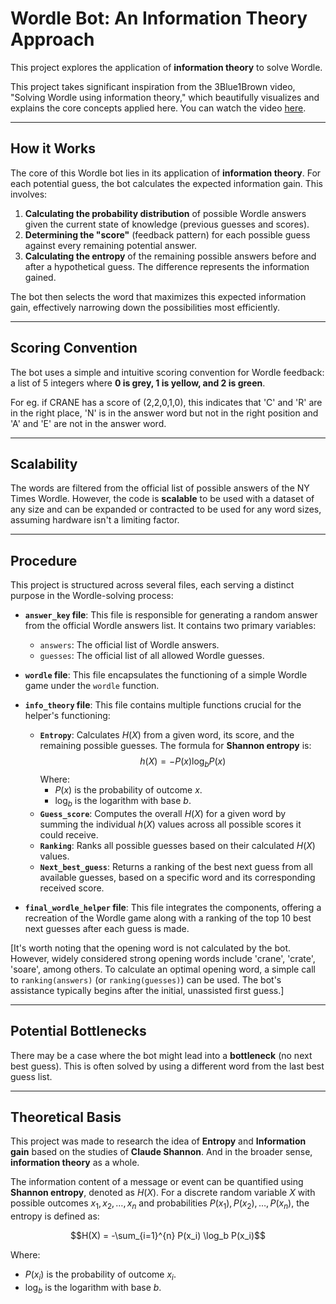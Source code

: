 # Wordle Bot: An Information Theory Approach

This project explores the application of **information theory** to solve Wordle.

This project takes significant inspiration from the 3Blue1Brown video, "Solving Wordle using information theory," which beautifully visualizes and explains the core concepts applied here. You can watch the video [here](https://www.youtube.com/watch?v=v68zYyaEmEA).

---
## How it Works

The core of this Wordle bot lies in its application of **information theory**. For each potential guess, the bot calculates the expected information gain. This involves:

1.  **Calculating the probability distribution** of possible Wordle answers given the current state of knowledge (previous guesses and scores).
2.  **Determining the "score"** (feedback pattern) for each possible guess against every remaining potential answer.
3.  **Calculating the entropy** of the remaining possible answers before and after a hypothetical guess. The difference represents the information gained.

The bot then selects the word that maximizes this expected information gain, effectively narrowing down the possibilities most efficiently.

---
## Scoring Convention

The bot uses a simple and intuitive scoring convention for Wordle feedback: a list of 5 integers where **0 is grey, 1 is yellow, and 2 is green**.

For eg. if CRANE has a score of (2,2,0,1,0), this indicates that 'C' and 'R' are in the right place, 'N' is in the answer word but not in the right position and 'A' and 'E' are not in the answer word.

---
## Scalability

The words are filtered from the official list of possible answers of the NY Times Wordle. However, the code is **scalable** to be used with a dataset of any size and can be expanded or contracted to be used for any word sizes, assuming hardware isn't a limiting factor.

---

## **Procedure**

This project is structured across several files, each serving a distinct purpose in the Wordle-solving process:

* **`answer_key` file**: This file is responsible for generating a random answer from the official Wordle answers list. It contains two primary variables:
    * `answers`: The official list of Wordle answers.
    * `guesses`: The official list of all allowed Wordle guesses.

* **`wordle` file**: This file encapsulates the functioning of a simple Wordle game under the `wordle` function.

* **`info_theory` file**: This file contains multiple functions crucial for the helper's functioning:
    * **`Entropy`**: Calculates $H(X)$ from a given word, its score, and the remaining possible guesses. The formula for **Shannon entropy** is:
        $$h(X) = -P(x) \log_b P(x)$$
        Where:
        * $P(x)$ is the probability of outcome $x$.
        * $\log_b$ is the logarithm with base $b$.
    * **`Guess_score`**: Computes the overall $H(X)$ for a given word by summing the individual $h(X)$ values across all possible scores it could receive.
    * **`Ranking`**: Ranks all possible guesses based on their calculated $H(X)$ values.
    * **`Next_best_guess`**: Returns a ranking of the best next guess from all available guesses, based on a specific word and its corresponding received score.

* **`final_wordle_helper` file**: This file integrates the components, offering a recreation of the Wordle game along with a ranking of the top 10 best next guesses after each guess is made.

[It's worth noting that the opening word is not calculated by the bot. However, widely considered strong opening words include 'crane', 'crate', 'soare', among others. To calculate an optimal opening word, a simple call to `ranking(answers)` (or `ranking(guesses)`) can be used. The bot's assistance typically begins after the initial, unassisted first guess.]


---
## Potential Bottlenecks

There may be a case where the bot might lead into a **bottleneck** (no next best guess). This is often solved by using a different word from the last best guess list.

---
## Theoretical Basis

This project was made to research the idea of **Entropy** and **Information gain** based on the studies of **Claude Shannon**. And in the broader sense, **information theory** as a whole.

The information content of a message or event can be quantified using **Shannon entropy**, denoted as $H(X)$. For a discrete random variable $X$ with possible outcomes $x_1, x_2, \dots, x_n$ and probabilities $P(x_1), P(x_2), \dots, P(x_n)$, the entropy is defined as:

$$H(X) = -\sum_{i=1}^{n} P(x_i) \log_b P(x_i)$$

Where:
* $P(x_i)$ is the probability of outcome $x_i$.
* $\log_b$ is the logarithm with base $b$.
